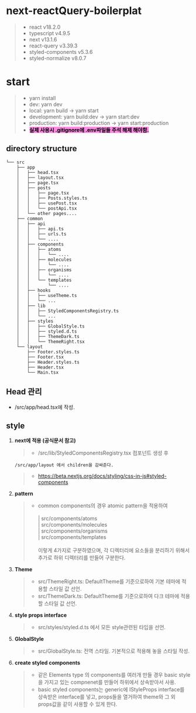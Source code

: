 # next-reactQuery-boilerplat

> - react v18.2.0
> - typescript v4.9.5
> - next v13.1.6
> - react-query v3.39.3
> - styled-components v5.3.6
> - styled-normalize v8.0.7

# start

> - yarn install
> - dev: yarn dev
> - local: yarn build -> yarn start
> - development: yarn build:dev -> yarn start:dev
> - production: yarn build:production -> yarn start:production
> - <strong><span style='background-color: #f7dd; color: black'>실제 사용시 .gitignore에 .env파일들 주석 해제 해야함.</span></strong>

## directory structure

```
└── src
    ├── app
    │   ├── head.tsx
    │   ├── layout.tsx
    │   ├── page.tsx
    │   ├── posts
    │   │   ├── page.tsx
    │   │   ├── Posts.styles.ts
    │   │   ├── usePost.tsx
    │   │   └── postApi.tsx
    │   └── other pages....
    ├── common
    │   ├── api
    │   │   ├── api.ts
    │   │   ├── urls.ts
    │   │   └── ....
    │   ├── components
    │   │   ├── atoms
    │   │   │   └── ....
    │   │   ├── molecules
    │   │   │   └── ....
    │   │   ├── organisms
    │   │   │   └── ....
    │   │   └── templates
    │   │       └── ....
    │   ├── hooks
    │   │   ├── useTheme.ts
    │   │   └── ...
    │   ├── lib
    │   │   ├── StyledComponentsRegistry.ts
    │   │   └── ...
    │   ├── styles
    │   │   ├── GlobalStyle.ts
    │   │   ├── styled.d.ts
    │   │   ├── ThemeDark.ts
    │   │   └── ThemeRight.tsx
    └── layout
        ├── Footer.styles.ts
        ├── Footer.tsx
        ├── Header.styles.ts
        ├── Header.tsx
        └── Main.tsx
```

## Head 관리

- /src/app/head.tsx에 작성.

## style

1.  <strong>next에 적용 (공식문서 참고)</strong>

    > - /src/lib/StyledComponentsRegistry.tsx 컴포넌트 생성 후<br />

        /src/app/layout 에서 children을 감싸준다.

    > - https://beta.nextjs.org/docs/styling/css-in-js#styled-components

2.  <strong>pattern</strong>

    > - common components의 경우 atomic pattern을 적용하여<br /><br />
    >   | src/components/atoms <br />
    >   | src/components/molecules <br />
    >   | src/components/organisms <br />
    >   | src/components/templates <br /><br />
    >   이렇게 4가지로 구분하였으며, 각 디렉터리에 요소들을 분리하기 위해서 추가로 하위 디렉터리를 만들어 구분한다.

3.  <strong>Theme</strong>

    > - src/ThemeRight.ts: DefaultTheme를 기준으로하여 기본 테마에 적용할 스타일 값 선언.
    > - src/ThemeDark.ts: DefaultTheme를 기준으로하여 다크 테마에 적용할 스타일 값 선언.

4.  <strong>style props interface</strong>

    > - src/styles/styled.d.ts 에서 모든 style관련된 타입을 선언.

5.  <strong>GlobalStyle</strong>

    > - src/GlobalStyle.ts: 전역 스타일. 기본적으로 적용해 놓을 스타일 작성.

6.  <strong>create styled components</strong>

    > - 같은 Elements type 의 components를 여러개 만들 경우 basic style을 가지고 있는 compnenet를 만들어 하위에서 상속받아서 사용.
    > - basic styled components는 generic에 IStyleProps interface를 상속받은 interface를 넣고, props들을 열거하여 theme와 그 외 props값을 같이 사용할 수 있게 한다.

    <!-- > - 예시) https://github.com/detail54/new-next-reactquery-boilerplate/blob/cb6b8e61a4ef1abd49ff06de17f884c4a45ac218/src/components/atoms/button/Button.styles.ts#L1-L43 -->
